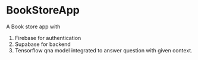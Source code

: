 # BookStoreApp

A Book store app with 
1) Firebase for authentication
2) Supabase for backend
3) Tensorflow qna model integrated to answer question with given context. 
